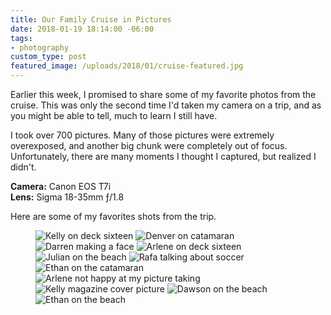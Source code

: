 ```yaml
---
title: Our Family Cruise in Pictures
date: 2018-01-19 18:14:00 -06:00
tags:
- photography
custom_type: post
featured_image: /uploads/2018/01/cruise-featured.jpg
---
```


Earlier this week, I promised to share some of my favorite photos from the cruise. This was only the second time I'd taken my camera on a trip, and as you might be able to tell, much to learn I still have.

I took over 700 pictures. Many of those pictures were extremely overexposed, and another big chunk were completely out of focus. Unfortunately, there are many moments I thought I captured, but realized I didn't.

**Camera:** Canon EOS T7i  
**Lens:** Sigma 18-35mm ƒ/1.8

Here are some of my favorites shots from the trip.

<figure class="photo-grid photo-grid--four">
  <img src="{{ "/uploads/2018/01/cruise-faves-01.jpg" | prepend: site.url }}" alt="Kelly on deck sixteen" style="grid-column: span 4;">
  <img src="{{ "/uploads/2018/01/cruise-faves-05.jpg" | prepend: site.url }}" alt="Denver on catamaran" style="grid-column: span 2;">
  <img src="{{ "/uploads/2018/01/cruise-faves-04.jpg" | prepend: site.url }}" alt="Darren making a face" style="grid-column: 2 / span 2;">
  <img src="{{ "/uploads/2018/01/cruise-faves-02.jpg" | prepend: site.url }}" alt="Arlene on deck sixteen" style="grid-column: span 3;">
  <img src="{{ "/uploads/2018/01/cruise-faves-09.jpg" | prepend: site.url }}" alt="Julian on the beach" style="grid-column: span 2;">
  <img src="{{ "/uploads/2018/01/cruise-faves-06.jpg" | prepend: site.url }}" alt="Rafa talking about soccer" style="grid-column: span 3;">
  <img src="{{ "/uploads/2018/01/cruise-faves-03.jpg" | prepend: site.url }}" alt="Ethan on the catamaran" style="grid-column: span 3;">
  <img src="{{ "/uploads/2018/01/cruise-faves-07.jpg" | prepend: site.url }}" alt="Arlene not happy at my picture taking" style="grid-column: span 3;">
  <img src="{{ "/uploads/2018/01/cruise-faves-08.jpg" | prepend: site.url }}" alt="Kelly magazine cover picture" style="grid-column: span 2;">
  <img src="{{ "/uploads/2018/01/cruise-faves-10.jpg" | prepend: site.url }}" alt="Dawson on the beach" style="grid-column: span 2;">
  <img src="{{ "/uploads/2018/01/cruise-faves-11.jpg" | prepend: site.url }}" alt="Ethan on the beach" style="grid-column: span 2;">
</figure>

